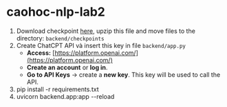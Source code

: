 # caohoc-nlp-lab2

1. Download checkpoint [here](https://drive.google.com/file/d/1v7qkdE9Cd1CqklP-munsjh-cd7unY88T/view?usp=sharing), upzip this file and move files to the directory:
```backend/checkpoints```
2. Create ChatCPT API và insert this key in file ```backend/app.py```
    - **Access:** [https://platform.openai.com/](https://platform.openai.com/)
    - **Create an account** or **log in**.
    - **Go to API Keys** → create a **new key**. This key will be used to call the API.
3. pip install -r requirements.txt
4. uvicorn backend.app:app --reload
